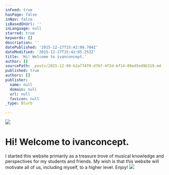 ```yaml
---
inFeed: true
hasPage: false
inNav: false
isBasedOnUrl: ''
inLanguage: null
starred: true
keywords: []
description: ''
datePublished: '2015-12-27T15:42:08.704Z'
dateModified: '2015-12-27T15:42:05.253Z'
title: 'Hi! Welcome to ivanconcept.'
author: []
sourcePath: _posts/2015-12-09-b2a774f0-d76f-4f2d-bf14-88ed5ed96319.md
published: true
authors: []
publisher:
  name: null
  domain: null
  url: null
  favicon: null
_type: Blurb

---
```

![](https://s3-us-west-2.amazonaws.com/the-grid-img/p/c18246f6530980cbc6e700d6501644e9e497af06.png)

# Hi! Welcome to ivanconcept.

I started this website primarily as a treasure trove of musical knowledge and perspectives for my students and friends. My wish is that this website will motivate all of us, including myself, to a higher level. Enjoy!
![](https://s3-us-west-2.amazonaws.com/the-grid-img/p/01e90159667a28f5cfa4d36516ecf6649bdf3d05.jpg)